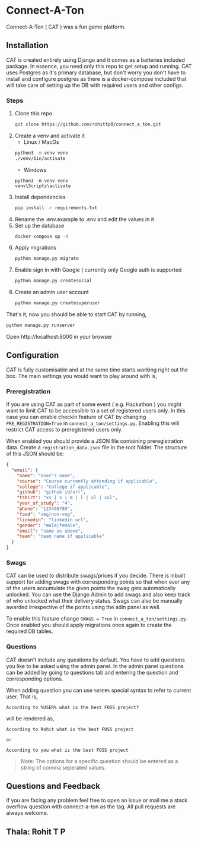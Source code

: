 # Connect-A-Ton

Connect-A-Ton ( CAT ) was a fun game platform.
## Installation

CAT is created entirely using Django and it comes as a batteries included package. In essence, you need only this repo to get setup and running. CAT uses Postgres as it's primary database, but don't  worry you don't have to install and configure postgres as there is a docker-compose included that will take care of setting up the DB with required users and other configs.

### Steps

1) Clone this repo
    ```bash
    git clone https://github.com/rohittp0/connect_a_ton.git
    ```
2) Create a venv and activate it
    - Linux / MacOs
    ```bash
   python3 -m venv venv
   ./venv/bin/activate
   ```
   - Windows
   ```
   python3 -m venv venv
   venv\Scripts\activate
   ```
3) Install dependencies
    ```bash
   pip install -r requirements.txt
    ```
4) Rename the .env.example to .env and edit the values in it
5) Set up the database
    ```bash
   docker-compose up -d
    ```
6) Apply migrations
    ```bash
   python manage.py migrate
   ```
7) Enable sign in with Google ( currently only Google auth is supported 
    ```bash
    python manage.py createsocial
    ```
8) Create an admin user account
    ```bash
   python manage.py createsuperuser
   ```
   
That's it, now you should be able to start CAT by running,
```bash
python manage.py runserver
```

Open http://localhost:8000 in your browser

## Configuration

CAT is fully customisable and at the same time starts working right out the box. The main settings you would want to play around with is,

### Preregistration

If you are using CAT as part of some event ( e.g. Hackathon ) you might want to limit CAT to be accessible to a set of registered users only. In this case you can enable checkin feature of CAT by changing `PRE_REGISTRATION=True` in `connect_a_ton/settings.py`. Enabling this will restrict CAT access to preregistered users only. 

When enabled you should provide a JSON file containing preregistration data. Create a `registration_data.json` file in the root folder. The structure of this JSON should be:

```json
{
  "email": {
    "name": "User's name",
    "course": "Course currently attending if applicable",
    "college": "College if applicable",
    "github": "github id/url",
    "tshirt": "xs | s | m | l | xl | xxl",
    "year_of_study": "4",
    "phone": "123456789",
    "food": "veg|non-veg",
    "linkedin": "linkedin url",
    "gender": "male|female",
    "email": "same as above",
    "team": "team name if applicable"
  }
}
```

### Swags

CAT can be used to distribute swags/prices if you decide. There is inbuilt support for adding swags with corresponding points so that when ever any of the users accumulate the given points the swag gets automatically unlocked. You can use the Django Admin to add swags and also keep track of who unlocked what their delivery status. Swags can also be manually awarded irrespective of the points using the adin panel as well.

To enable this feature change `SWAGS = True` in `connect_a_ton/settings.py`. Once enabled you should apply migrations once again to create the required DB tables.

### Questions

CAT doesn't include any questions by default. You have to add questions you like to be asked using the admin panel. In the admin panel questions can be added by going to questions tab and entering the question and corresponding options.

When adding question you can use `%USER%` special syntax to refer to current user. That is,
```text
According to %USER% what is the best FOSS project?
```

will be rendered as,

```text
According to Rohit what is the best FOSS project 

or

According to you what is the best FOSS project
```

> Note: The options for a specific question should be entered as a string of comma seperated values.

## Questions and Feedback
If you are facing any problem feel free to open an issue or mail me a stack overflow question with connect-a-ton as the tag. All pull requests are always welcome.

## Thala: Rohit T P

